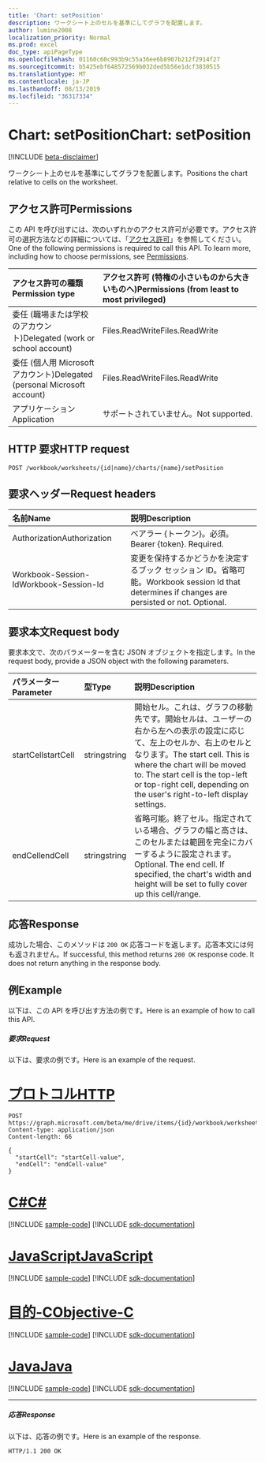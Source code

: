 ```yaml
---
title: 'Chart: setPosition'
description: ワークシート上のセルを基準にしてグラフを配置します。
author: lumine2008
localization_priority: Normal
ms.prod: excel
doc_type: apiPageType
ms.openlocfilehash: 01160c60c993b9c55a36ee6b8907b212f2914f27
ms.sourcegitcommit: b5425ebf648572569b032ded5b56e1dcf3830515
ms.translationtype: MT
ms.contentlocale: ja-JP
ms.lasthandoff: 08/13/2019
ms.locfileid: "36317334"
---
```

# <a name="chart-setposition"></a><span data-ttu-id="6de44-103">Chart: setPosition</span><span class="sxs-lookup"><span data-stu-id="6de44-103">Chart: setPosition</span></span>

[!INCLUDE [beta-disclaimer](../../includes/beta-disclaimer.md)]

<span data-ttu-id="6de44-104">ワークシート上のセルを基準にしてグラフを配置します。</span><span class="sxs-lookup"><span data-stu-id="6de44-104">Positions the chart relative to cells on the worksheet.</span></span>
## <a name="permissions"></a><span data-ttu-id="6de44-105">アクセス許可</span><span class="sxs-lookup"><span data-stu-id="6de44-105">Permissions</span></span>
<span data-ttu-id="6de44-p101">この API を呼び出すには、次のいずれかのアクセス許可が必要です。アクセス許可の選択方法などの詳細については、「[アクセス許可](/graph/permissions-reference)」を参照してください。</span><span class="sxs-lookup"><span data-stu-id="6de44-p101">One of the following permissions is required to call this API. To learn more, including how to choose permissions, see [Permissions](/graph/permissions-reference).</span></span>

|<span data-ttu-id="6de44-108">アクセス許可の種類</span><span class="sxs-lookup"><span data-stu-id="6de44-108">Permission type</span></span>      | <span data-ttu-id="6de44-109">アクセス許可 (特権の小さいものから大きいものへ)</span><span class="sxs-lookup"><span data-stu-id="6de44-109">Permissions (from least to most privileged)</span></span>              |
|:--------------------|:---------------------------------------------------------|
|<span data-ttu-id="6de44-110">委任 (職場または学校のアカウント)</span><span class="sxs-lookup"><span data-stu-id="6de44-110">Delegated (work or school account)</span></span> | <span data-ttu-id="6de44-111">Files.ReadWrite</span><span class="sxs-lookup"><span data-stu-id="6de44-111">Files.ReadWrite</span></span>    |
|<span data-ttu-id="6de44-112">委任 (個人用 Microsoft アカウント)</span><span class="sxs-lookup"><span data-stu-id="6de44-112">Delegated (personal Microsoft account)</span></span> | <span data-ttu-id="6de44-113">Files.ReadWrite</span><span class="sxs-lookup"><span data-stu-id="6de44-113">Files.ReadWrite</span></span>    |
|<span data-ttu-id="6de44-114">アプリケーション</span><span class="sxs-lookup"><span data-stu-id="6de44-114">Application</span></span> | <span data-ttu-id="6de44-115">サポートされていません。</span><span class="sxs-lookup"><span data-stu-id="6de44-115">Not supported.</span></span> |

## <a name="http-request"></a><span data-ttu-id="6de44-116">HTTP 要求</span><span class="sxs-lookup"><span data-stu-id="6de44-116">HTTP request</span></span>
<!-- { "blockType": "ignored" } -->
```http
POST /workbook/worksheets/{id|name}/charts/{name}/setPosition

```
## <a name="request-headers"></a><span data-ttu-id="6de44-117">要求ヘッダー</span><span class="sxs-lookup"><span data-stu-id="6de44-117">Request headers</span></span>
| <span data-ttu-id="6de44-118">名前</span><span class="sxs-lookup"><span data-stu-id="6de44-118">Name</span></span>       | <span data-ttu-id="6de44-119">説明</span><span class="sxs-lookup"><span data-stu-id="6de44-119">Description</span></span>|
|:---------------|:----------|
| <span data-ttu-id="6de44-120">Authorization</span><span class="sxs-lookup"><span data-stu-id="6de44-120">Authorization</span></span>  | <span data-ttu-id="6de44-p102">ベアラー {トークン}。必須。</span><span class="sxs-lookup"><span data-stu-id="6de44-p102">Bearer {token}. Required.</span></span> |
| <span data-ttu-id="6de44-123">Workbook-Session-Id</span><span class="sxs-lookup"><span data-stu-id="6de44-123">Workbook-Session-Id</span></span>  | <span data-ttu-id="6de44-p103">変更を保持するかどうかを決定するブック セッション ID。省略可能。</span><span class="sxs-lookup"><span data-stu-id="6de44-p103">Workbook session Id that determines if changes are persisted or not. Optional.</span></span>|

## <a name="request-body"></a><span data-ttu-id="6de44-126">要求本文</span><span class="sxs-lookup"><span data-stu-id="6de44-126">Request body</span></span>
<span data-ttu-id="6de44-127">要求本文で、次のパラメーターを含む JSON オブジェクトを指定します。</span><span class="sxs-lookup"><span data-stu-id="6de44-127">In the request body, provide a JSON object with the following parameters.</span></span>

| <span data-ttu-id="6de44-128">パラメーター</span><span class="sxs-lookup"><span data-stu-id="6de44-128">Parameter</span></span>    | <span data-ttu-id="6de44-129">型</span><span class="sxs-lookup"><span data-stu-id="6de44-129">Type</span></span>   |<span data-ttu-id="6de44-130">説明</span><span class="sxs-lookup"><span data-stu-id="6de44-130">Description</span></span>|
|:---------------|:--------|:----------|
|<span data-ttu-id="6de44-131">startCell</span><span class="sxs-lookup"><span data-stu-id="6de44-131">startCell</span></span>|<span data-ttu-id="6de44-132">string</span><span class="sxs-lookup"><span data-stu-id="6de44-132">string</span></span>|<span data-ttu-id="6de44-p104">開始セル。これは、グラフの移動先です。開始セルは、ユーザーの右から左への表示の設定に応じて、左上のセルか、右上のセルとなります。</span><span class="sxs-lookup"><span data-stu-id="6de44-p104">The start cell. This is where the chart will be moved to. The start cell is the top-left or top-right cell, depending on the user's right-to-left display settings.</span></span>|
|<span data-ttu-id="6de44-136">endCell</span><span class="sxs-lookup"><span data-stu-id="6de44-136">endCell</span></span>|<span data-ttu-id="6de44-137">string</span><span class="sxs-lookup"><span data-stu-id="6de44-137">string</span></span>|<span data-ttu-id="6de44-p105">省略可能。終了セル。指定されている場合、グラフの幅と高さは、このセルまたは範囲を完全にカバーするように設定されます。</span><span class="sxs-lookup"><span data-stu-id="6de44-p105">Optional. The end cell. If specified, the chart's width and height will be set to fully cover up this cell/range.</span></span>|

## <a name="response"></a><span data-ttu-id="6de44-141">応答</span><span class="sxs-lookup"><span data-stu-id="6de44-141">Response</span></span>

<span data-ttu-id="6de44-p106">成功した場合、このメソッドは `200 OK` 応答コードを返します。応答本文には何も返されません。</span><span class="sxs-lookup"><span data-stu-id="6de44-p106">If successful, this method returns `200 OK` response code. It does not return anything in the response body.</span></span>

## <a name="example"></a><span data-ttu-id="6de44-144">例</span><span class="sxs-lookup"><span data-stu-id="6de44-144">Example</span></span>
<span data-ttu-id="6de44-145">以下は、この API を呼び出す方法の例です。</span><span class="sxs-lookup"><span data-stu-id="6de44-145">Here is an example of how to call this API.</span></span>
##### <a name="request"></a><span data-ttu-id="6de44-146">要求</span><span class="sxs-lookup"><span data-stu-id="6de44-146">Request</span></span>
<span data-ttu-id="6de44-147">以下は、要求の例です。</span><span class="sxs-lookup"><span data-stu-id="6de44-147">Here is an example of the request.</span></span>

# <a name="httptabhttp"></a>[<span data-ttu-id="6de44-148">プロトコル</span><span class="sxs-lookup"><span data-stu-id="6de44-148">HTTP</span></span>](#tab/http)
<!-- {
  "blockType": "request",
  "name": "chart_setposition"
}-->
```http
POST https://graph.microsoft.com/beta/me/drive/items/{id}/workbook/worksheets/{id|name}/charts/{name}/setPosition
Content-type: application/json
Content-length: 66

{
  "startCell": "startCell-value",
  "endCell": "endCell-value"
}
```
# <a name="ctabcsharp"></a>[<span data-ttu-id="6de44-149">C#</span><span class="sxs-lookup"><span data-stu-id="6de44-149">C#</span></span>](#tab/csharp)
[!INCLUDE [sample-code](../includes/snippets/csharp/chart-setposition-csharp-snippets.md)]
[!INCLUDE [sdk-documentation](../includes/snippets/snippets-sdk-documentation-link.md)]

# <a name="javascripttabjavascript"></a>[<span data-ttu-id="6de44-150">JavaScript</span><span class="sxs-lookup"><span data-stu-id="6de44-150">JavaScript</span></span>](#tab/javascript)
[!INCLUDE [sample-code](../includes/snippets/javascript/chart-setposition-javascript-snippets.md)]
[!INCLUDE [sdk-documentation](../includes/snippets/snippets-sdk-documentation-link.md)]

# <a name="objective-ctabobjc"></a>[<span data-ttu-id="6de44-151">目的-C</span><span class="sxs-lookup"><span data-stu-id="6de44-151">Objective-C</span></span>](#tab/objc)
[!INCLUDE [sample-code](../includes/snippets/objc/chart-setposition-objc-snippets.md)]
[!INCLUDE [sdk-documentation](../includes/snippets/snippets-sdk-documentation-link.md)]

# <a name="javatabjava"></a>[<span data-ttu-id="6de44-152">Java</span><span class="sxs-lookup"><span data-stu-id="6de44-152">Java</span></span>](#tab/java)
[!INCLUDE [sample-code](../includes/snippets/java/chart-setposition-java-snippets.md)]
[!INCLUDE [sdk-documentation](../includes/snippets/snippets-sdk-documentation-link.md)]

---


##### <a name="response"></a><span data-ttu-id="6de44-153">応答</span><span class="sxs-lookup"><span data-stu-id="6de44-153">Response</span></span>
<span data-ttu-id="6de44-154">以下は、応答の例です。</span><span class="sxs-lookup"><span data-stu-id="6de44-154">Here is an example of the response.</span></span> 
<!-- {
  "blockType": "response",
  "truncated": true,
  "@odata.type": "microsoft.graph.none"
} -->
```http
HTTP/1.1 200 OK
```

<!-- uuid: 8fcb5dbc-d5aa-4681-8e31-b001d5168d79
2015-10-25 14:57:30 UTC -->
<!--
{
  "type": "#page.annotation",
  "description": "Chart: setPosition",
  "keywords": "",
  "section": "documentation",
  "tocPath": "",
  "suppressions": [
  ]
}
-->
